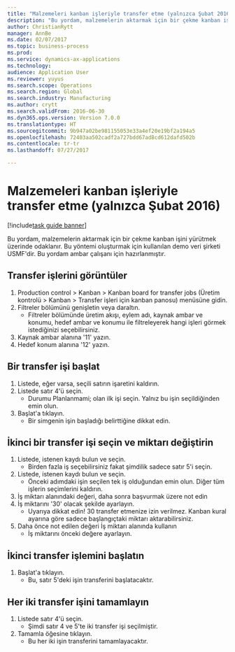 ```yaml
--- 
title: "Malzemeleri kanban işleriyle transfer etme (yalnızca Şubat 2016)"
description: "Bu yordam, malzemelerin aktarmak için bir çekme kanban işini yürütmek üzerinde odaklanır."
author: ChristianRytt
manager: AnnBe
ms.date: 02/07/2017
ms.topic: business-process
ms.prod: 
ms.service: dynamics-ax-applications
ms.technology: 
audience: Application User
ms.reviewer: yuyus
ms.search.scope: Operations
ms.search.region: Global
ms.search.industry: Manufacturing
ms.author: crytt
ms.search.validFrom: 2016-06-30
ms.dyn365.ops.version: Version 7.0.0
ms.translationtype: HT
ms.sourcegitcommit: 9b947a02be981155053e33a4ef20e19bf2a194a5
ms.openlocfilehash: 72403aa502cadf2a727bdd67ad8cd612dafd502b
ms.contentlocale: tr-tr
ms.lasthandoff: 07/27/2017

---
```

# <a name="transfer-materials-with-kanban-jobs-february-2016-only"></a>Malzemeleri kanban işleriyle transfer etme (yalnızca Şubat 2016)

[!include[task guide banner](../../includes/task-guide-banner.md)]

Bu yordam, malzemelerin aktarmak için bir çekme kanban işini yürütmek üzerinde odaklanır. Bu yöntemi oluşturmak için kullanılan demo veri şirketi USMF'dir. Bu yordam ambar çalışanı için hazırlanmıştır.


## <a name="display-transfer-jobs"></a>Transfer işlerini görüntüler
1. Production control > Kanban > Kanban board for transfer jobs (Üretim kontrolü > Kanban > Transfer işleri için kanban panosu) menüsüne gidin.
2. Filtreler bölümünü genişletin veya daraltın.
    * Filtreler bölümünde üretim akışı, eylem adı, kaynak ambar ve konumu, hedef ambar ve konumu ile filtreleyerek hangi işleri görmek istediğinizi seçebilirsiniz.  
3. Kaynak ambar alanına '11' yazın.
4. Hedef konum alanına '12' yazın.

## <a name="start-a-transfer-job"></a>Bir transfer işi başlat
1. Listede, eğer varsa, seçili satırın işaretini kaldırın.
2. Listede satır 4'ü seçin.
    * Durumu Planlanmami; olan ilk işi seçin. Yalnız bu işin seçildiğinden emin olun.  
3. Başlat'a tıklayın.
    * Bir simgenin işin başladığı belirttiğine dikkat edin.  

## <a name="select-a-second-transfer-job-and-change-quantity"></a>İkinci bir transfer işi seçin ve miktarı değiştirin
1. Listede, istenen kaydı bulun ve seçin.
    * Birden fazla iş seçebilirsiniz fakat şimdilik sadece satır 5'i seçin.  
2. Listede, istenen kaydı bulun ve seçin.
    * Önceki adımdaki işin seçilen tek iş olduğundan emin olun. Diğer tüm işlerin seçimlerini kaldırın.  
3. İş miktarı alanındaki değeri, daha sonra başvurmak üzere not edin
4. İş miktarını '30' olacak şekilde ayarlayın.
    * Uyarıya dikkat edin! 30 transfer etmenize izin verilmez. Kanban kural ayarına göre sadece başlangıçtaki miktarı aktarabilirsiniz.  
5. Daha önce not edilen değeri İş miktarı alanında kullanın
    * İş miktarını önceki değere ayarlayın.  

## <a name="start-the-second-transfer-job"></a>İkinci transfer işlemini başlatın
1. Başlat'a tıklayın.
    * Bu, satır 5'deki işin transferini başlatacaktır.  

## <a name="complete-both-transfer-jobs"></a>Her iki transfer işini tamamlayın
1. Listede satır 4'ü seçin.
    * Şimdi satır 4 ve 5'te iki transfer işi seçilmiştir.  
2. Tamamla öğesine tıklayın.
    * Bu her iki işin transferini tamamlayacaktır.  


